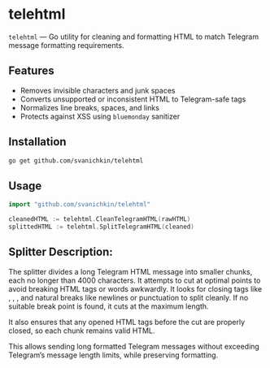 # telehtml

`telehtml` — Go utility for cleaning and formatting HTML to match Telegram message formatting requirements.

## Features

- Removes invisible characters and junk spaces
- Converts unsupported or inconsistent HTML to Telegram-safe tags
- Normalizes line breaks, spaces, and links
- Protects against XSS using `bluemonday` sanitizer

## Installation

```bash
go get github.com/svanichkin/telehtml
```

## Usage

```go
import "github.com/svanichkin/telehtml"

cleanedHTML := telehtml.CleanTelegramHTML(rawHTML)
splittedHTML := telehtml.SplitTelegramHTML(cleaned)
```

## Splitter Description:

The splitter divides a long Telegram HTML message into smaller chunks, each no longer than 4000 characters. It attempts to cut at optimal points to avoid breaking HTML tags or words awkwardly. It looks for closing tags like </a>, </b>, </code>, and natural breaks like newlines or punctuation to split cleanly. If no suitable break point is found, it cuts at the maximum length.

It also ensures that any opened HTML tags before the cut are properly closed, so each chunk remains valid HTML.

This allows sending long formatted Telegram messages without exceeding Telegram’s message length limits, while preserving formatting.